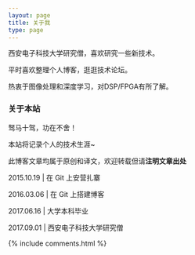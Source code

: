 ```yaml
---
layout: page
title: 关于我 
type: page
---
```


西安电子科技大学研究僧，喜欢研究一些新技术。
<p>
平时喜欢整理个人博客，逛逛技术论坛。
<p>
热衷于图像处理和深度学习，对DSP/FPGA有所了解。

<p>

<h3> 关于本站 </h3>  

<p>
驽马十驾，功在不舍！
<p>
本站将记录个人的技术生涯~
<p>

此博客文章均属于原创和译文，欢迎转载但请**注明文章出处**

<p>

2015.10.19 | 在 Git 上安营扎寨

2016.03.06 | 在 Git 上搭建博客

2017.06.16 | 大学本科毕业

2017.09.01 | 西安电子科技大学研究僧

<p> 

{% include comments.html %}


